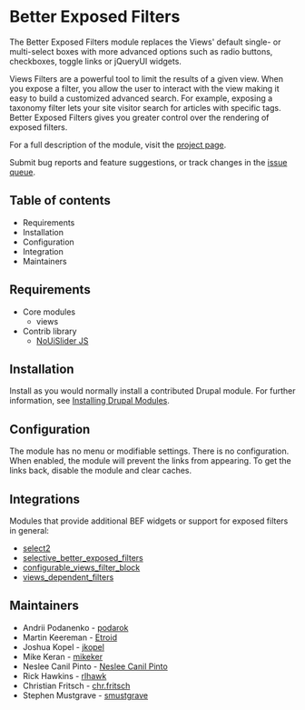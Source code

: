 # Better Exposed Filters

The Better Exposed Filters module replaces the Views' default single-  or
multi-select boxes with more advanced options such as radio buttons, checkboxes,
toggle links or jQueryUI widgets.

Views Filters are a powerful tool to limit the results of a given view. When you
expose a filter, you allow the user to interact with the view making it easy to
build a customized advanced search.  For example,  exposing a taxonomy filter
lets your site visitor search for articles with specific tags.  Better Exposed
Filters gives you greater control over the rendering of exposed filters.

For a full description of the module, visit the
[project page](https://drupal.org/project/better_exposed_filters).

Submit bug reports and feature suggestions, or track changes in the
[issue queue](https://drupal.org/project/issues/better_exposed_filters).


## Table of contents

- Requirements
- Installation
- Configuration
- Integration
- Maintainers


## Requirements

- Core modules
  - views
- Contrib library
  - [NoUiSlider JS](https://www.drupal.org/project/nouislider_js)

## Installation

Install as you would normally install a contributed Drupal module. For further
information, see
[Installing Drupal Modules](https://www.drupal.org/docs/extending-drupal/installing-drupal-modules).


## Configuration

The module has no menu or modifiable settings. There is no configuration. When
enabled, the module will prevent the links from appearing. To get the links
back, disable the module and clear caches.

## Integrations

Modules that provide additional BEF widgets or support for exposed filters in general:

- [select2](https://www.drupal.org/project/select2)
- [selective_better_exposed_filters](https://www.drupal.org/project/selective_better_exposed_filters)
- [configurable_views_filter_block](https://www.drupal.org/project/configurable_views_filter_block)
- [views_dependent_filters](https://www.drupal.org/project/views_dependent_filters)

## Maintainers

- Andrii Podanenko - [podarok](https://www.drupal.org/u/podarok)
- Martin Keereman - [Etroid](https://www.drupal.org/u/etroid)
- Joshua Kopel - [jkopel](https://www.drupal.org/u/jkopel)
- Mike Keran - [mikeker](https://www.drupal.org/u/mikeker)
- Neslee Canil Pinto - [Neslee Canil Pinto](https://www.drupal.org/u/neslee-canil-pinto)
- Rick Hawkins - [rlhawk](https://www.drupal.org/u/rlhawk)
- Christian Fritsch - [chr.fritsch](https://www.drupal.org/u/chrfritsch)
- Stephen Mustgrave - [smustgrave](https://www.drupal.org/u/smustgrave)
